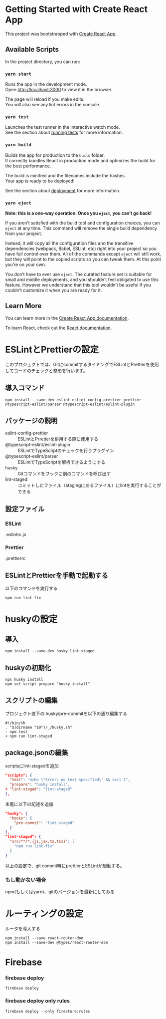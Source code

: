 # Getting Started with Create React App

This project was bootstrapped with [Create React App](https://github.com/facebook/create-react-app).

## Available Scripts

In the project directory, you can run:

### `yarn start`

Runs the app in the development mode.\
Open [http://localhost:3000](http://localhost:3000) to view it in the browser.

The page will reload if you make edits.\
You will also see any lint errors in the console.

### `yarn test`

Launches the test runner in the interactive watch mode.\
See the section about [running tests](https://facebook.github.io/create-react-app/docs/running-tests) for more information.

### `yarn build`

Builds the app for production to the `build` folder.\
It correctly bundles React in production mode and optimizes the build for the best performance.

The build is minified and the filenames include the hashes.\
Your app is ready to be deployed!

See the section about [deployment](https://facebook.github.io/create-react-app/docs/deployment) for more information.

### `yarn eject`

**Note: this is a one-way operation. Once you `eject`, you can’t go back!**

If you aren’t satisfied with the build tool and configuration choices, you can `eject` at any time. This command will remove the single build dependency from your project.

Instead, it will copy all the configuration files and the transitive dependencies (webpack, Babel, ESLint, etc) right into your project so you have full control over them. All of the commands except `eject` will still work, but they will point to the copied scripts so you can tweak them. At this point you’re on your own.

You don’t have to ever use `eject`. The curated feature set is suitable for small and middle deployments, and you shouldn’t feel obligated to use this feature. However we understand that this tool wouldn’t be useful if you couldn’t customize it when you are ready for it.

## Learn More

You can learn more in the [Create React App documentation](https://facebook.github.io/create-react-app/docs/getting-started).

To learn React, check out the [React documentation](https://reactjs.org/).

# ESLintとPrettierの設定
このプロジェクトでは、GitにcommitするタイミングでESLintとPrettierを使用してコードのチェックと整形を行います。

## 導入コマンド
```
npm install --save-dev eslint eslint-config-prettier prettier @typescript-eslint/parser @typescript-eslint/eslint-plugin
```

## パッケージの説明
<dl>
  <dt>eslint-config-prettier</dt>
  <dd>ESLintとPrretierを併用する際に使用する</dd>
  <dt>@typescript-eslint/eslint-plugin</dt>
  <dd>ESLintでTypeScriptのチェックを行うプラグイン</dd>
  <dt>@typescript-eslint/parser</dt>
  <dd>ESLintでTypeScriptを解析できるようにする</dd>
  <dt>husky</dt>
  <dd>Gitコマンドをフックに別のコマンドを呼び出す</dd>
  <dt>lint-staged</dt>
  <dd>コミットしたファイル（stagingにあるファイル）にlintを実行することができる</dd>
</dl>

## 設定ファイル

### ESLint
.eslintrc.js

### Prettier
.prettierrc

## ESLintとPrettierを手動で起動する
以下のコマンドを実行する
```
npm run lint-fix
```

# huskyの設定

## 導入
```
npm install --save-dev husky lint-staged
```

## huskyの初期化
```
npx husky install
npm set-script prepare "husky install"
```

## スクリプトの編集
プロジェクト直下の.husky/pre-commitを以下の通り編集する

```.husky/pre-commit
#!/bin/sh
. "$(dirname "$0")/_/husky.sh"
- npm test
+ npm run lint-staged
```

## package.jsonの編集

scriptsにlint-stagedを追加

```package.json
"scripts": {
  "test": "echo \"Error: no test specified\" && exit 1",
  "prepare": "husky install",
+ "lint-staged": "lint-staged"
},
```

末尾に以下の記述を追加

```package.json
"husky": {
  "hooks": {
    "pre-commit": "lint-staged"
  }
},
"lint-staged": {
  "src/**/*.{js,jsx,ts,tsx}": [
    "npm run lint-fix"
  ]
}
```

以上の設定で、git commit時にprettierとESLintが起動する。

### もし動かない場合
npm(もしくはyarn)、gitのバージョンを最新にしてみる

# ルーティングの設定
ルータを導入する
```
npm install --save react-router-dom
npm install --save-dev @types/react-router-dom

```

# Firebase

### firebase deploy
```
firebase deploy
```

### firebase deploy only rules
```
firebase deploy --only firestore:rules
```
